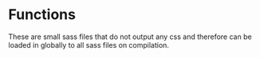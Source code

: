 # Functions
These are small sass files that do not output any css and therefore can be loaded in globally to all sass files on compilation. 